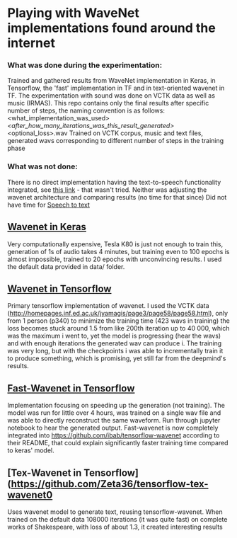 # Playing with WaveNet implementations found around the internet

### What was done during the experimentation:
Trained and gathered results from WaveNet implementation in Keras, in Tensorflow, the 'fast' implementation in TF and in text-oriented wavenet in TF. The experimentation with sound was done on VCTK data as well as music (IRMAS). This repo contains only the final results after specific number of steps, the naming convention is as follows: <what_implementation_was_used>_<after_how_many_iterations_was_this_result_generated>_<optional_loss>.wav
Trained on VCTK corpus, music and text files, generated wavs corresponding to different number of steps in the training phase

### What was not done:
There is no direct implementation having the text-to-speech functionality integrated, see [this link](https://github.com/ibab/tensorflow-wavenet/issues/252) - that wasn't tried. Neither was adjusting the wavenet architecture and comparing results (no time for that since)
Did not have time for [Speech to text](https://github.com/buriburisuri/speech-to-text-wavenet)

## [Wavenet in Keras](https://github.com/basveeling/wavenet) 
Very computationally expensive, Tesla K80 is just not enough to train this, generation of 1s of audio takes 4 minutes, but training even to 100 epochs is almost impossible, trained to 20 epochs with unconvincing results. I used the default data provided in data/ folder.

## [Wavenet in Tensorflow](https://github.com/ibab/tensorflow-wavenet)
Primary tensorflow implementation of wavenet. I used the VCTK data (http://homepages.inf.ed.ac.uk/jyamagis/page3/page58/page58.html), only from 1 person (p340) to minimize the training time (423 wavs in training) the loss becomes stuck around 1.5 from like 200th iteration up to 40 000, which was the maximum i went to, yet the model is progressing (hear the wavs) and with enough iterations the generated wav can produce i. The training was very long, but with the checkpoints i was able to incrementally train it to produce something, which is promising, yet still far from the deepmind's results.

## [Fast-Wavenet in Tensorflow](https://github.com/tomlepaine/fast-wavenet)
Implementation focusing on speeding up the generation (not training). The model was run for little over 4 hours, was trained on a single wav file and was able to directly reconstruct the same waveform. Run through jupyter notebook to hear the generated output. Fast-wavenet is now completely integrated into https://github.com/ibab/tensorflow-wavenet according to their README, that could explain significantly faster training time compared to keras' model.

## [Tex-Wavenet in Tensorflow](https://github.com/Zeta36/tensorflow-tex-wavenet0
Uses wavenet model to generate text, reusing tensorflow-wavenet. When trained on the default data 108000 iterations (it was quite fast) on complete works of Shakespeare, with loss of about 1.3, it created interesting results

